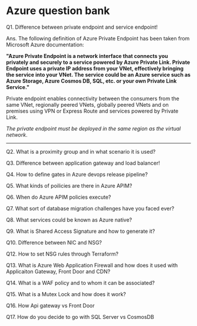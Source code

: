 ﻿# Azure question bank
 
Q1. Difference between private endpoint and service endpoint!

Ans. The following definition of Azure Private Endpoint has been taken from Microsoft Azure documentation:

**"Azure Private Endpoint is a network interface that connects you privately and securely to a service powered by Azure Private Link. Private Endpoint uses a private IP address from your VNet, effectively bringing the service into your VNet. The service could be an Azure service such as Azure Storage, Azure Cosmos DB, SQL, etc. or your own Private Link Service."**

Private endpoint enables connectivity between the consumers from the same VNet, regionally peered VNets, globally peered VNets and on premises using VPN or Express Route and services powered by Private Link.

*The private endpoint must be deployed in the same region as the virtual network*.
<hr/>

Q2. What is a proximity group and in what scenario it is used?

Q3. Difference between application gateway and load balancer!

Q4. How to define gates in Azure devops release pipeline?

Q5. What kinds of poilicies are there in Azure APIM?

Q6. When do Azure APIM policies execute?

Q7. What sort of database migration challenges have you faced ever?

Q8. What services could be known as Azure native?

Q9. What is Shared Access Signature and how to generate it?

Q10. Difference between NIC and NSG?

Q12. How to set NSG rules through Terraform?

Q13. What is Azure Web Application Firewall and how does it used with Applicaiton Gateway, Front Door and CDN?

Q14. What is a WAF policy and to whom it can be associated?

Q15. What is a Mutex Lock and how does it work?

Q16. How Api gateway vs Front Door

Q17. How do you decide to go with SQL Server vs CosmosDB
